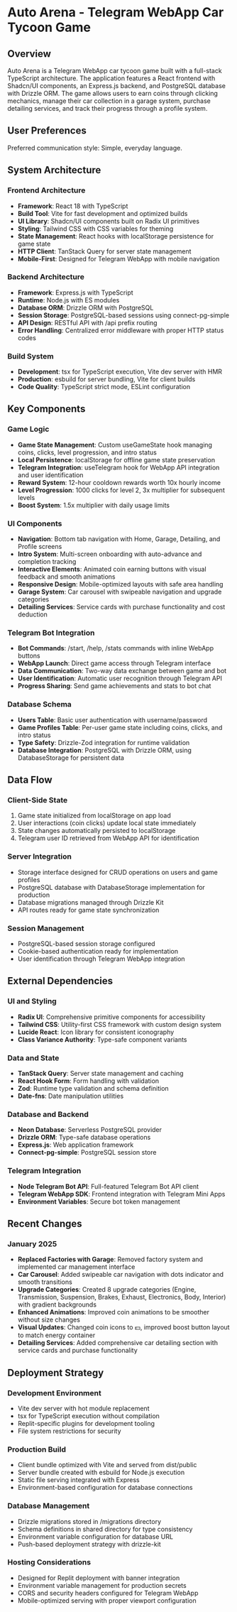 # Auto Arena - Telegram WebApp Car Tycoon Game

## Overview

Auto Arena is a Telegram WebApp car tycoon game built with a full-stack TypeScript architecture. The application features a React frontend with Shadcn/UI components, an Express.js backend, and PostgreSQL database with Drizzle ORM. The game allows users to earn coins through clicking mechanics, manage their car collection in a garage system, purchase detailing services, and track their progress through a profile system.

## User Preferences

Preferred communication style: Simple, everyday language.

## System Architecture

### Frontend Architecture
- **Framework**: React 18 with TypeScript
- **Build Tool**: Vite for fast development and optimized builds
- **UI Library**: Shadcn/UI components built on Radix UI primitives
- **Styling**: Tailwind CSS with CSS variables for theming
- **State Management**: React hooks with localStorage persistence for game state
- **HTTP Client**: TanStack Query for server state management
- **Mobile-First**: Designed for Telegram WebApp with mobile navigation

### Backend Architecture
- **Framework**: Express.js with TypeScript
- **Runtime**: Node.js with ES modules
- **Database ORM**: Drizzle ORM with PostgreSQL
- **Session Storage**: PostgreSQL-based sessions using connect-pg-simple
- **API Design**: RESTful API with /api prefix routing
- **Error Handling**: Centralized error middleware with proper HTTP status codes

### Build System
- **Development**: tsx for TypeScript execution, Vite dev server with HMR
- **Production**: esbuild for server bundling, Vite for client builds
- **Code Quality**: TypeScript strict mode, ESLint configuration

## Key Components

### Game Logic
- **Game State Management**: Custom useGameState hook managing coins, clicks, level progression, and intro status
- **Local Persistence**: localStorage for offline game state preservation
- **Telegram Integration**: useTelegram hook for WebApp API integration and user identification
- **Reward System**: 12-hour cooldown rewards worth 10x hourly income
- **Level Progression**: 1000 clicks for level 2, 3x multiplier for subsequent levels
- **Boost System**: 1.5x multiplier with daily usage limits

### UI Components
- **Navigation**: Bottom tab navigation with Home, Garage, Detailing, and Profile screens
- **Intro System**: Multi-screen onboarding with auto-advance and completion tracking
- **Interactive Elements**: Animated coin earning buttons with visual feedback and smooth animations
- **Responsive Design**: Mobile-optimized layouts with safe area handling
- **Garage System**: Car carousel with swipeable navigation and upgrade categories
- **Detailing Services**: Service cards with purchase functionality and cost deduction

### Telegram Bot Integration
- **Bot Commands**: /start, /help, /stats commands with inline WebApp buttons
- **WebApp Launch**: Direct game access through Telegram interface
- **Data Communication**: Two-way data exchange between game and bot
- **User Identification**: Automatic user recognition through Telegram API
- **Progress Sharing**: Send game achievements and stats to bot chat

### Database Schema
- **Users Table**: Basic user authentication with username/password
- **Game Profiles Table**: Per-user game state including coins, clicks, and intro status
- **Type Safety**: Drizzle-Zod integration for runtime validation
- **Database Integration**: PostgreSQL with Drizzle ORM, using DatabaseStorage for persistent data

## Data Flow

### Client-Side State
1. Game state initialized from localStorage on app load
2. User interactions (coin clicks) update local state immediately
3. State changes automatically persisted to localStorage
4. Telegram user ID retrieved from WebApp API for identification

### Server Integration
- Storage interface designed for CRUD operations on users and game profiles
- PostgreSQL database with DatabaseStorage implementation for production
- Database migrations managed through Drizzle Kit
- API routes ready for game state synchronization

### Session Management
- PostgreSQL-based session storage configured
- Cookie-based authentication ready for implementation
- User identification through Telegram WebApp integration

## External Dependencies

### UI and Styling
- **Radix UI**: Comprehensive primitive components for accessibility
- **Tailwind CSS**: Utility-first CSS framework with custom design system
- **Lucide React**: Icon library for consistent iconography
- **Class Variance Authority**: Type-safe component variants

### Data and State
- **TanStack Query**: Server state management and caching
- **React Hook Form**: Form handling with validation
- **Zod**: Runtime type validation and schema definition
- **Date-fns**: Date manipulation utilities

### Database and Backend
- **Neon Database**: Serverless PostgreSQL provider
- **Drizzle ORM**: Type-safe database operations
- **Express.js**: Web application framework
- **Connect-pg-simple**: PostgreSQL session store

### Telegram Integration
- **Node Telegram Bot API**: Full-featured Telegram Bot API client
- **Telegram WebApp SDK**: Frontend integration with Telegram Mini Apps
- **Environment Variables**: Secure bot token management

## Recent Changes

### January 2025
- **Replaced Factories with Garage**: Removed factory system and implemented car management interface
- **Car Carousel**: Added swipeable car navigation with dots indicator and smooth transitions
- **Upgrade Categories**: Created 8 upgrade categories (Engine, Transmission, Suspension, Brakes, Exhaust, Electronics, Body, Interior) with gradient backgrounds
- **Enhanced Animations**: Improved coin animations to be smoother without size changes
- **Visual Updates**: Changed coin icons to 💵, improved boost button layout to match energy container
- **Detailing Services**: Added comprehensive car detailing section with service cards and purchase functionality

## Deployment Strategy

### Development Environment
- Vite dev server with hot module replacement
- tsx for TypeScript execution without compilation
- Replit-specific plugins for development tooling
- File system restrictions for security

### Production Build
- Client bundle optimized with Vite and served from dist/public
- Server bundle created with esbuild for Node.js execution
- Static file serving integrated with Express
- Environment-based configuration for database connections

### Database Management
- Drizzle migrations stored in /migrations directory
- Schema definitions in shared directory for type consistency
- Environment variable configuration for database URL
- Push-based deployment strategy with drizzle-kit

### Hosting Considerations
- Designed for Replit deployment with banner integration
- Environment variable management for production secrets
- CORS and security headers configured for Telegram WebApp
- Mobile-optimized serving with proper viewport configuration